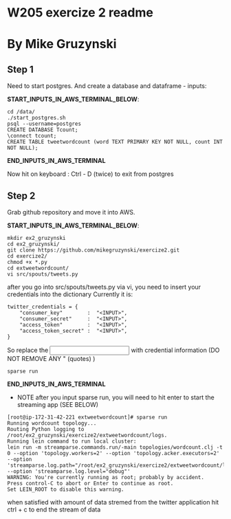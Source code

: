 # W205 exercize 2 readme
# By Mike Gruzynski

## Step 1
Need to start postgres. And create a database and dataframe - inputs:

__START_INPUTS_IN_AWS_TERMINAL_BELOW__:

```
cd /data/
./start_postgres.sh
psql --username=postgres
CREATE DATABASE Tcount;
\connect tcount;
CREATE TABLE tweetwordcount (word TEXT PRIMARY KEY NOT NULL, count INT NOT NULL);
```
__END_INPUTS_IN_AWS_TERMINAL__

Now hit on keyboard : Ctrl - D (twice) to exit from postgres

## Step 2
Grab github repository and move it into AWS.

__START_INPUTS_IN_AWS_TERMINAL_BELOW__:
```
mkdir ex2_gruzynski
cd ex2_gruzynski/
git clone https://github.com/mikegruzynski/exercize2.git
cd exercize2/
chmod +x *.py
cd extweetwordcount/
vi src/spouts/tweets.py
```

after you go into src/spouts/tweets.py via vi, you need to insert your credentials into the dictionary
Currently it is:

```
twitter_credentials = {
    "consumer_key"        :  "<INPUT>",
    "consumer_secret"     :  "<INPUT>",
    "access_token"        :  "<INPUT>",
    "access_token_secret" :  "<INPUT>",
}
```

So replace the <INPUT> with credential information (DO NOT REMOVE ANY "  (quotes) )

```
sparse run
```
__END_INPUTS_IN_AWS_TERMINAL__

* NOTE after you input sparse run, you will need to hit enter to start the streaming app (SEE BELOW)
```
[root@ip-172-31-42-221 extweetwordcount]# sparse run
Running wordcount topology...
Routing Python logging to /root/ex2_gruzynski/exercize2/extweetwordcount/logs.
Running lein command to run local cluster:
lein run -m streamparse.commands.run/-main topologies/wordcount.clj -t 0 --option 'topology.workers=2' --option 'topology.acker.executors=2' --option 'streamparse.log.path="/root/ex2_gruzynski/exercize2/extweetwordcount/logs"' --option 'streamparse.log.level="debug"'
WARNING: You're currently running as root; probably by accident.
Press control-C to abort or Enter to continue as root.
Set LEIN_ROOT to disable this warning.

```

when satisfied with amount of data stremed from the twitter application hit ctrl + c to end the stream of data

